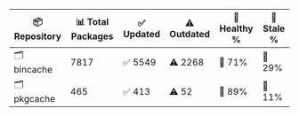 | 📦 Repository | 📊 Total Packages | ✅ Updated | ⚠️ Outdated | 💚 Healthy % | 🔴 Stale % |
|---------------|-------------------|------------|-------------|-------------|------------|
| 🗂️ bincache | 7817 | ✅ 5549 | ⚠️ 2268 | 💚 71% | 🔴 29% |
| 🗂️ pkgcache | 465 | ✅ 413 | ⚠️ 52 | 💚 89% | 🔴 11% |
